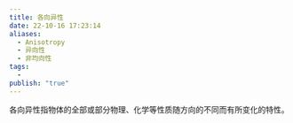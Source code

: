 ```yaml
---
title: 各向异性
date: 22-10-16 17:23:14
aliases:
  - Anisotropy
  - 异向性
  - 非均向性
tags:
  - 
publish: "true"
---
```


各向异性指物体的全部或部分物理、化学等性质随方向的不同而有所变化的特性。
